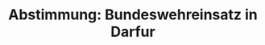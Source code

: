---
abstimmung:
  abstimmung: 2
  bundestagssitzung: 3
  datum: 28. November 2013
  legislaturperiode: 18
categories:
- Bundeswehr
- Ausland
data:
- title: Abstimmungsergebnis 20131128_2-data.pdf
  url: /res/abstimmungsliste/20131128_2-data.pdf
- title: Abstimmungsergebnis 20131128_2_xls-data.csv
  url: /res/abstimmungsliste/csv/20131128_2_xls-data.csv
documents:
- local: /res/abstimmungsdaten/018-003-02/1800072.pdf
  title: Drucksache 18/00072.pdf
  url: http://dip21.bundestag.de/dip21/btd/18/000/1800072.pdf
ergebnis:
  cdu/csu:
    enthaltung: 0
    gesamt: 311
    ja: 285
    nein: 0
    nichtabgegeben: 26
    ungueltig: 0
  die.linke:
    enthaltung: 0
    gesamt: 64
    ja: 0
    nein: 58
    nichtabgegeben: 6
    ungueltig: 0
  file: 20131128_2_xls-data.csv
  gruenen:
    enthaltung: 0
    gesamt: 63
    ja: 58
    nein: 0
    nichtabgegeben: 5
    ungueltig: 0
  spd:
    enthaltung: 2
    gesamt: 193
    ja: 168
    nein: 0
    nichtabgegeben: 23
    ungueltig: 0
layout: abstimmung
links:
- title: https://www.bundestag.de/parlament/plenum/abstimmung/abstimmung?id=247
  url: https://www.bundestag.de/parlament/plenum/abstimmung/abstimmung?id=247
preview: 'Deutscher Bundestag


  3. Sitzung des Deutschen Bundestages

  am Donnerstag, 28.November 2013

  Endgültiges Ergebnis der Namentlichen Abstimmung Nr. 2


  Antrag der Bundesregierung

  Fortsetzung der Beteiligung bewaffneter deutscher Streitkräfte an der AU/UN-HybridOperation
  in Darfur (UNAMID) auf Grundlage der Resolution 1769 (2007) des

  Sicherheitsrates der Vereinten Nationen vom 31. Juli 2007 und folgender Resolutionen,

  zuletzt 2113 (2013) vom 30. Juli 2013

  Drucksache 18/72


  Abgegebene Stimmen insgesamt:

  Nicht abgegebene Stimmen:

  Ja-Stimmen:


  571

  60

  511


  Nein-Stimmen:


  58


  Enthaltungen:


  2


  Ungültige:


  0


  Berlin, den 28.11.2013


  Beginn: 16:55

  Ende: 16:59

  '
tags:
- Darfur
- UN
title: 'Abstimmung: Bundeswehreinsatz in Darfur'
---